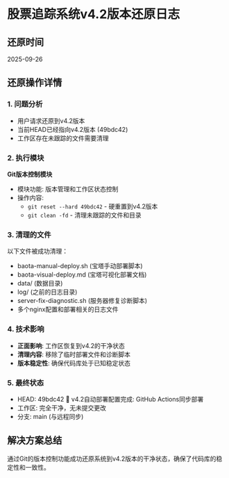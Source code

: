 # 股票追踪系统v4.2版本还原日志

## 还原时间
2025-09-26

## 还原操作详情

### 1. 问题分析
- 用户请求还原到v4.2版本
- 当前HEAD已经指向v4.2版本 (49bdc42)
- 工作区存在未跟踪的文件需要清理

### 2. 执行模块
**Git版本控制模块**
- 模块功能: 版本管理和工作区状态控制
- 操作内容:
  - `git reset --hard 49bdc42` - 硬重置到v4.2版本
  - `git clean -fd` - 清理未跟踪的文件和目录

### 3. 清理的文件
以下文件被成功清理：
- baota-manual-deploy.sh (宝塔手动部署脚本)
- baota-visual-deploy.md (宝塔可视化部署文档)
- data/ (数据目录)
- log/ (之前的日志目录)
- server-fix-diagnostic.sh (服务器修复诊断脚本)
- 多个nginx配置和部署相关的日志文件

### 4. 技术影响
- **正面影响**: 工作区恢复到v4.2的干净状态
- **清理内容**: 移除了临时部署文件和诊断脚本
- **版本稳定性**: 确保代码库处于已知稳定状态

### 5. 最终状态
- HEAD: 49bdc42 🚀 v4.2自动部署配置完成: GitHub Actions同步部署
- 工作区: 完全干净，无未提交更改
- 分支: main (与远程同步)

## 解决方案总结
通过Git的版本控制功能成功还原系统到v4.2版本的干净状态，确保了代码库的稳定性和一致性。